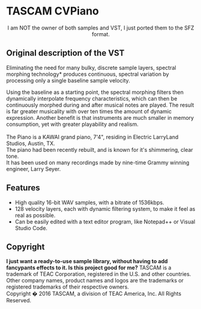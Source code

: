 # TASCAM CVPiano
<p align="center">
  I am NOT the owner of both samples and VST, I just ported them to the SFZ format.
</p>

## Original description of the VST
Eliminating the need for many bulky, discrete sample layers, spectral morphing technology* produces continuous,
spectral variation by processing only a single baseline sample velocity. 

Using the baseline as a starting point, the spectral morphing filters then dynamically interpolate frequency characteristics, which can then be continuously morphed during and after musical notes are played.
The result is far greater musicality with over ten times the amount of dynamic expression.
Another benefit is that instruments are much smaller in memory consumption, yet with greater playability and realism.
<br />
<br />
The Piano is a KAWAI grand piano, 7'4", residing in Electric LarryLand Studios, Austin, TX.
<br />
The piano had been recently rebuilt, and is known for it's shimmering, clear tone.
<br />
It has been used on many recordings made by nine-time Grammy winning engineer, Larry Seyer.

## Features
- High quality 16-bit WAV samples, with a bitrate of 1536kbps.
- 128 velocity layers, each with dynamic filtering system, to make it feel as real as possible.
- Can be easily edited with a text editor program, like Notepad++ or Visual Studio Code.

## Copyright
**I just want a ready-to-use sample library, without having to add fancypants effects to it. Is this project good for me?**
TASCAM is a trademark of TEAC Corporation, registered in the U.S. and other countries.
<br />
Other company names, product names and logos are the trademarks or registered trademarks of their respective owners.
<br />
Copyright � 2016 TASCAM, a division of TEAC America, Inc. All Rights Reserved.